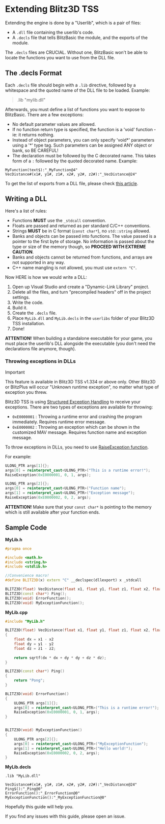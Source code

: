 # Extending Blitz3D TSS

Extending the engine is done by a "Userlib", which is a pair of files:

- A `.dll` file containing the userlib's code.
- A `.decls` file that tells BlitzBasic the module, and the exports of the module.

The `.decls` files are CRUCIAL. Without one, BlitzBasic won't be able to locate the functions you want to use from the DLL file.

## The .decls Format

Each `.decls` file should begin with a `.lib` directive, followed by a whitespace and the quoted name of the DLL file to be loaded. Example:

> .lib "mylib.dll"

Afterwards, you must define a list of functions you want to expose to BlitzBasic. There are a few exceptions:

- No default parameter values are allowed.
- If no function return type is specified, the function is a 'void' function - ie: it returns nothing.
- Instead of object parameters, you can only specify 'void*' parameters using a '*' type tag. Such
parameters can be assigned ANY object or bank, so BE CAREFUL!
- The declaration must be followed by the C decorated name. This takes form of a `:` followed by the quoted decorated name. Example:

```
MyFunction(text$):"_MyFunction@4"
VecDistance#(x1#, y1#, z1#, x2#, y2#, z2#):"_VecDistance@24"
```

To get the list of exports from a DLL file, please check [this article](https://docs.microsoft.com/en-us/cpp/build/reference/dash-exports?view=msvc-170).

## Writing a DLL

Here's a list of rules:

- Functions **MUST** use the `_stdcall` convention.
- Floats are passed and returned as per standard C/C++ conventions.
- Strings **MUST** be in C format (`const char*`), no `std::string` allowed.
- Banks and objects can be passed into functions. The value passed is a pointer to the first byte of storage. No information is passed about the type or size of the memory though, so **PROCEED WITH EXTREME CAUTION**.
- Banks and objects cannot be returned from functions, and arrays are not supported in any way.
- C++ name mangling is not allowed, you must use `extern "C"`.

Now HERE is how we would write a DLL:

1. Open up Visual Studio and create a "Dynamic-Link Library" project.
2. Delete all the files, and turn "precompiled headers" off in the project settings.
3. Write the code.
4. Build it.
5. Create the `.decls` file.
6. Place `MyLib.dll` and `MyLib.decls` in the `userlibs` folder of your Blitz3D TSS installation.
7. Done!

**ATTENTION!** When building a standalone executable for your game, you must place the userlib's DLL alongside the executable (you don't need the declarations file anymore, though).

### Throwing exceptions in DLLs

> [!IMPORTANT]
> This feature is available in Blitz3D TSS v1.334 or above only. Other Blitz3D or BlitzPlus will occur "Unknown runtime exception", no matter what type of exception you threw.

Blitz3D TSS is using [Structured Exception Handling](https://learn.microsoft.com/en-us/windows/win32/debug/about-structured-exception-handling) to receive your exceptions. There are two types of exceptions are available for throwing:

* `0xE0000001` : Throwing a runtime error and crashing the program immediately. Requires runtime error message.
* `0xE0000002` : Throwing an exception which can be shown in the customized MAV message. Requires function name and exception message.

To throw exceptions in DLLs, you need to use [RaiseException function](https://learn.microsoft.com/en-us/windows/win32/api/errhandlingapi/nf-errhandlingapi-raiseexception).

For example:
```cpp
ULONG_PTR args[1]{};
args[0] = reinterpret_cast<ULONG_PTR>("This is a runtime error!");
RaiseException(0xE0000001, 0, 1, args);
```
```cpp
ULONG_PTR args[2]{};
args[0] = reinterpret_cast<ULONG_PTR>("Function name");
args[1] = reinterpret_cast<ULONG_PTR>("Exception message");
RaiseException(0xE0000002, 0, 2, args);
```

**ATTENTION!** Make sure that your `const char*` is pointing to the memory which is still available after your function ends.

## Sample Code

**MyLib.h**

```cpp
#pragma once

#include <math.h>
#include <string.h>
#include <stdlib.h>

//Convenience macro!
#define BLITZ3D(x) extern "C" __declspec(dllexport) x _stdcall

BLITZ3D(float) VecDistance(float x1, float y1, float z1, float x2, float y2, float z2);
BLITZ3D(const char*) Ping();
BLITZ3D(void) ErrorFunction();
BLITZ3D(void) MyExceptionFunction();
```

**MyLib.cpp**

```cpp
#include "MyLib.h"

BLITZ3D(float) VecDistance(float x1, float y1, float z1, float x2, float y2, float z2)
{
    float dx = x1 - x2
    float dy = y1 - y2
    float dz = z1 - z2;
  
    return sqrtf(dx * dx + dy * dy + dz * dz);
}

BLITZ3D(const char*) Ping()
{
    return "Pong";
}

BLITZ3D(void) ErrorFunction()
{
    ULONG_PTR args[1]{};
    args[0] = reinterpret_cast<ULONG_PTR>("This is a runtime error!");
    RaiseException(0xE0000001, 0, 1, args);
}


BLITZ3D(void) MyExceptionFunction()
{
    ULONG_PTR args[2]{};
    args[0] = reinterpret_cast<ULONG_PTR>("MyExceptionFunction");
    args[1] = reinterpret_cast<ULONG_PTR>("Hello world!");
    RaiseException(0xE0000002, 0, 2, args);
}
```

**MyLib.decls**

```
.lib "MyLib.dll"

VecDistance#(x1#, y1#, z1#, x2#, y2#, z2#):"_VecDistance@24"
Ping$():"_Ping@0"
ErrorFunction():"_ErrorFunction@0"
MyExceptionFunction():"_MyExceptionFunction@0"
```

Hopefully this guide will help you.

If you find any issues with this guide, please open an issue.
